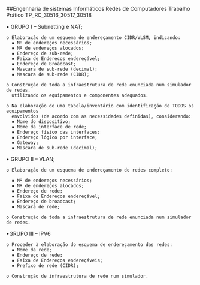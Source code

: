 ##Engenharia de sistemas Informáticos
      Redes de Computadores
      Trabalho Prático
      TP_RC_30516_30517_30518

• GRUPO I – Subnetting e NAT;

    o Elaboração de um esquema de endereçamento CIDR/VLSM, indicando:
      ▪ Nº de endereços necessários;
      ▪ Nº de endereços alocados;
      ▪ Endereço de sub-rede;
      ▪ Faixa de Endereços endereçável;
      ▪ Endereço de Broadcast;
      ▪ Mascara de sub-rede (decimal);
      ▪ Mascara de sub-rede (CIDR);
      
    o Construção de toda a infraestrutura de rede enunciada num simulador de redes,
      utilizando os equipamentos e componentes adequados.
      
    o Na elaboração de uma tabela/inventário com identificação de TODOS os equipamentos
      envolvidos (de acordo com as necessidades definidas), considerando:
      ▪ Nome do dispositivo;
      ▪ Nome da interface de rede;
      ▪ Endereço físico das interfaces;
      ▪ Endereço lógico por interface;
      ▪ Gateway;
      ▪ Mascara de sub-rede (decimal);
      
• GRUPO II – VLAN;
  
    o Elaboração de um esquema de endereçamento de redes completo:
       
      ▪ Nº de endereços necessários;
      ▪ Nº de endereços alocados;
      ▪ Endereço de rede;
      ▪ Faixa de Endereços endereçável;
      ▪ Endereço de broadcast;
      ▪ Mascara de rede;
      
    o Construção de toda a infraestrutura de rede enunciada num simulador de redes.
    
•GRUPO III – IPV6

    o Proceder à elaboração do esquema de endereçamento das redes:
      ▪ Nome da rede;
      ▪ Endereço de rede;
      ▪ Faixa de Endereços endereçáveis;
      ▪ Prefixo de rede (CIDR);
      
    o Construção de infraestrutura de rede num simulador.
